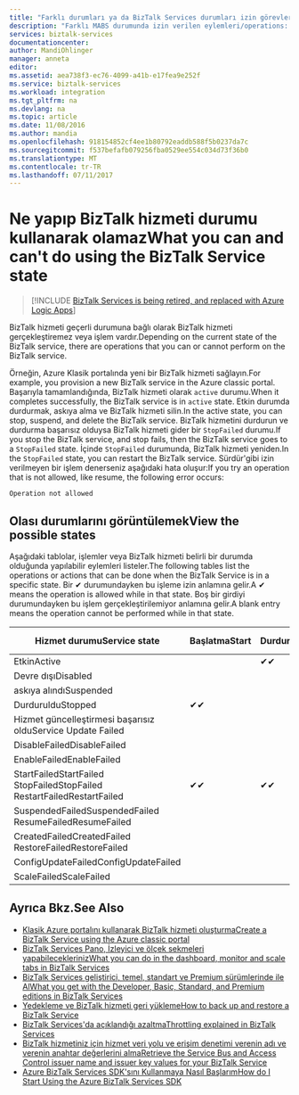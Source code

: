 ```yaml
---
title: "Farklı durumları ya da BizTalk Services durumları izin görevleri | Microsoft Docs"
description: "Farklı MABS durumunda izin verilen eylemleri/operations: durdurmak, Başlat, yeniden başlatın, askıya alma, sürdürme, Sil, ölçeklendirme, Yukarı yapılandırma ve yedekleme güncelleştirme"
services: biztalk-services
documentationcenter: 
author: MandiOhlinger
manager: anneta
editor: 
ms.assetid: aea738f3-ec76-4099-a41b-e17fea9e252f
ms.service: biztalk-services
ms.workload: integration
ms.tgt_pltfrm: na
ms.devlang: na
ms.topic: article
ms.date: 11/08/2016
ms.author: mandia
ms.openlocfilehash: 918154852cf4ee1b80792eaddb588f5b0237da7c
ms.sourcegitcommit: f537befafb079256fba0529ee554c034d73f36b0
ms.translationtype: MT
ms.contentlocale: tr-TR
ms.lasthandoff: 07/11/2017
---
```

# <a name="what-you-can-and-cant-do-using-the-biztalk-service-state"></a><span data-ttu-id="400ba-103">Ne yapıp BizTalk hizmeti durumu kullanarak olamaz</span><span class="sxs-lookup"><span data-stu-id="400ba-103">What you can and can't do using the BizTalk Service state</span></span>

> [!INCLUDE [BizTalk Services is being retired, and replaced with Azure Logic Apps](../../includes/biztalk-services-retirement.md)]

<span data-ttu-id="400ba-104">BizTalk hizmeti geçerli durumuna bağlı olarak BizTalk hizmeti gerçekleştiremez veya işlem vardır.</span><span class="sxs-lookup"><span data-stu-id="400ba-104">Depending on the current state of the BizTalk service, there are operations that you can or cannot perform on the BizTalk service.</span></span>

<span data-ttu-id="400ba-105">Örneğin, Azure Klasik portalında yeni bir BizTalk hizmeti sağlayın.</span><span class="sxs-lookup"><span data-stu-id="400ba-105">For example, you provision a new BizTalk service in the Azure classic portal.</span></span> <span data-ttu-id="400ba-106">Başarıyla tamamlandığında, BizTalk hizmeti olarak `active` durumu.</span><span class="sxs-lookup"><span data-stu-id="400ba-106">When it completes successfully, the BizTalk service is in `active` state.</span></span> <span data-ttu-id="400ba-107">Etkin durumda durdurmak, askıya alma ve BizTalk hizmeti silin.</span><span class="sxs-lookup"><span data-stu-id="400ba-107">In the active state, you can stop, suspend, and delete the BizTalk service.</span></span> <span data-ttu-id="400ba-108">BizTalk hizmetini durdurun ve durdurma başarısız olduysa BizTalk hizmeti gider bir `StopFailed` durumu.</span><span class="sxs-lookup"><span data-stu-id="400ba-108">If you stop the BizTalk service, and stop fails, then the BizTalk service goes to a `StopFailed` state.</span></span> <span data-ttu-id="400ba-109">İçinde `StopFailed` durumunda, BizTalk hizmeti yeniden.</span><span class="sxs-lookup"><span data-stu-id="400ba-109">In the `StopFailed` state, you can restart the BizTalk service.</span></span> <span data-ttu-id="400ba-110">Sürdür'gibi izin verilmeyen bir işlem denerseniz aşağıdaki hata oluşur:</span><span class="sxs-lookup"><span data-stu-id="400ba-110">If you try an operation that is not allowed, like resume, the following error occurs:</span></span>

`Operation not allowed`

## <a name="view-the-possible-states"></a><span data-ttu-id="400ba-111">Olası durumlarını görüntülemek</span><span class="sxs-lookup"><span data-stu-id="400ba-111">View the possible states</span></span>

<span data-ttu-id="400ba-112">Aşağıdaki tablolar, işlemler veya BizTalk hizmeti belirli bir durumda olduğunda yapılabilir eylemleri listeler.</span><span class="sxs-lookup"><span data-stu-id="400ba-112">The following tables list the operations or actions that can be done when the BizTalk Service is in a specific state.</span></span> <span data-ttu-id="400ba-113">Bir ✔ durumundayken bu işleme izin anlamına gelir.</span><span class="sxs-lookup"><span data-stu-id="400ba-113">A ✔ means the operation is allowed while in that state.</span></span> <span data-ttu-id="400ba-114">Boş bir girdiyi durumundayken bu işlem gerçekleştirilemiyor anlamına gelir.</span><span class="sxs-lookup"><span data-stu-id="400ba-114">A blank entry means the operation cannot be performed while in that state.</span></span>

| <span data-ttu-id="400ba-115">Hizmet durumu</span><span class="sxs-lookup"><span data-stu-id="400ba-115">Service state</span></span> | <span data-ttu-id="400ba-116">Başlatma</span><span class="sxs-lookup"><span data-stu-id="400ba-116">Start</span></span> | <span data-ttu-id="400ba-117">Durdur</span><span class="sxs-lookup"><span data-stu-id="400ba-117">Stop</span></span> | <span data-ttu-id="400ba-118">Yeniden Başlatma</span><span class="sxs-lookup"><span data-stu-id="400ba-118">Restart</span></span> | <span data-ttu-id="400ba-119">Askıya alma</span><span class="sxs-lookup"><span data-stu-id="400ba-119">Suspend</span></span> | <span data-ttu-id="400ba-120">Sürdür</span><span class="sxs-lookup"><span data-stu-id="400ba-120">Resume</span></span> | <span data-ttu-id="400ba-121">Sil</span><span class="sxs-lookup"><span data-stu-id="400ba-121">Delete</span></span> | <span data-ttu-id="400ba-122">Ölçek</span><span class="sxs-lookup"><span data-stu-id="400ba-122">Scale</span></span> | <span data-ttu-id="400ba-123">Güncelleştirme</span><span class="sxs-lookup"><span data-stu-id="400ba-123">Update</span></span> <br/> <span data-ttu-id="400ba-124">Yapılandırma</span><span class="sxs-lookup"><span data-stu-id="400ba-124">Configuration</span></span> | <span data-ttu-id="400ba-125">Backup</span><span class="sxs-lookup"><span data-stu-id="400ba-125">Backup</span></span> |
| --- | --- | --- | --- | --- | --- | --- |--- | --- | --- |
| <span data-ttu-id="400ba-126">Etkin</span><span class="sxs-lookup"><span data-stu-id="400ba-126">Active</span></span> |  | <span data-ttu-id="400ba-127">✔</span><span class="sxs-lookup"><span data-stu-id="400ba-127">✔</span></span> | <span data-ttu-id="400ba-128">✔</span><span class="sxs-lookup"><span data-stu-id="400ba-128">✔</span></span> | <span data-ttu-id="400ba-129">✔</span><span class="sxs-lookup"><span data-stu-id="400ba-129">✔</span></span> |  | <span data-ttu-id="400ba-130">✔</span><span class="sxs-lookup"><span data-stu-id="400ba-130">✔</span></span> |<span data-ttu-id="400ba-131">✔</span><span class="sxs-lookup"><span data-stu-id="400ba-131">✔</span></span> |<span data-ttu-id="400ba-132">✔</span><span class="sxs-lookup"><span data-stu-id="400ba-132">✔</span></span> |<span data-ttu-id="400ba-133">✔</span><span class="sxs-lookup"><span data-stu-id="400ba-133">✔</span></span> |
| <span data-ttu-id="400ba-134">Devre dışı</span><span class="sxs-lookup"><span data-stu-id="400ba-134">Disabled</span></span> |  |  |  |  |  | <span data-ttu-id="400ba-135">✔</span><span class="sxs-lookup"><span data-stu-id="400ba-135">✔</span></span> | |  |  | 
| <span data-ttu-id="400ba-136">askıya alındı</span><span class="sxs-lookup"><span data-stu-id="400ba-136">Suspended</span></span> |  |  |  |  | <span data-ttu-id="400ba-137">✔</span><span class="sxs-lookup"><span data-stu-id="400ba-137">✔</span></span> | <span data-ttu-id="400ba-138">✔</span><span class="sxs-lookup"><span data-stu-id="400ba-138">✔</span></span> | |  | <span data-ttu-id="400ba-139">✔</span><span class="sxs-lookup"><span data-stu-id="400ba-139">✔</span></span> |
| <span data-ttu-id="400ba-140">Durduruldu</span><span class="sxs-lookup"><span data-stu-id="400ba-140">Stopped</span></span> | <span data-ttu-id="400ba-141">✔</span><span class="sxs-lookup"><span data-stu-id="400ba-141">✔</span></span> |  | <span data-ttu-id="400ba-142">✔</span><span class="sxs-lookup"><span data-stu-id="400ba-142">✔</span></span> |  |  | <span data-ttu-id="400ba-143">✔</span><span class="sxs-lookup"><span data-stu-id="400ba-143">✔</span></span> | |  | <span data-ttu-id="400ba-144">✔</span><span class="sxs-lookup"><span data-stu-id="400ba-144">✔</span></span> |
| <span data-ttu-id="400ba-145">Hizmet güncelleştirmesi başarısız oldu</span><span class="sxs-lookup"><span data-stu-id="400ba-145">Service Update Failed</span></span> |  |  |  |  |  | <span data-ttu-id="400ba-146">✔</span><span class="sxs-lookup"><span data-stu-id="400ba-146">✔</span></span> | |  |  | 
| <span data-ttu-id="400ba-147">DisableFailed</span><span class="sxs-lookup"><span data-stu-id="400ba-147">DisableFailed</span></span> |  |  |  |  |  | <span data-ttu-id="400ba-148">✔</span><span class="sxs-lookup"><span data-stu-id="400ba-148">✔</span></span> | |  |  | 
| <span data-ttu-id="400ba-149">EnableFailed</span><span class="sxs-lookup"><span data-stu-id="400ba-149">EnableFailed</span></span> |  |  |  |  |  | <span data-ttu-id="400ba-150">✔</span><span class="sxs-lookup"><span data-stu-id="400ba-150">✔</span></span> | |  |  | 
| <span data-ttu-id="400ba-151">StartFailed</span><span class="sxs-lookup"><span data-stu-id="400ba-151">StartFailed</span></span> <br/> <span data-ttu-id="400ba-152">StopFailed</span><span class="sxs-lookup"><span data-stu-id="400ba-152">StopFailed</span></span> <br/> <span data-ttu-id="400ba-153">RestartFailed</span><span class="sxs-lookup"><span data-stu-id="400ba-153">RestartFailed</span></span> | <span data-ttu-id="400ba-154">✔</span><span class="sxs-lookup"><span data-stu-id="400ba-154">✔</span></span> | <span data-ttu-id="400ba-155">✔</span><span class="sxs-lookup"><span data-stu-id="400ba-155">✔</span></span> | <span data-ttu-id="400ba-156">✔</span><span class="sxs-lookup"><span data-stu-id="400ba-156">✔</span></span> |  |  | <span data-ttu-id="400ba-157">✔</span><span class="sxs-lookup"><span data-stu-id="400ba-157">✔</span></span> | | <span data-ttu-id="400ba-158">✔</span><span class="sxs-lookup"><span data-stu-id="400ba-158">✔</span></span> | |
| <span data-ttu-id="400ba-159">SuspendedFailed</span><span class="sxs-lookup"><span data-stu-id="400ba-159">SuspendedFailed</span></span> <br/> <span data-ttu-id="400ba-160">ResumeFailed</span><span class="sxs-lookup"><span data-stu-id="400ba-160">ResumeFailed</span></span>|  |  |  | <span data-ttu-id="400ba-161">✔</span><span class="sxs-lookup"><span data-stu-id="400ba-161">✔</span></span> | <span data-ttu-id="400ba-162">✔</span><span class="sxs-lookup"><span data-stu-id="400ba-162">✔</span></span> | <span data-ttu-id="400ba-163">✔</span><span class="sxs-lookup"><span data-stu-id="400ba-163">✔</span></span> | |  |  | 
| <span data-ttu-id="400ba-164">CreatedFailed</span><span class="sxs-lookup"><span data-stu-id="400ba-164">CreatedFailed</span></span> <br/> <span data-ttu-id="400ba-165">RestoreFailed</span><span class="sxs-lookup"><span data-stu-id="400ba-165">RestoreFailed</span></span> |  |  |  |  |  | <span data-ttu-id="400ba-166">✔</span><span class="sxs-lookup"><span data-stu-id="400ba-166">✔</span></span> | |  |  | 
| <span data-ttu-id="400ba-167">ConfigUpdateFailed</span><span class="sxs-lookup"><span data-stu-id="400ba-167">ConfigUpdateFailed</span></span>  |  |  | <span data-ttu-id="400ba-168">✔</span><span class="sxs-lookup"><span data-stu-id="400ba-168">✔</span></span> |  |  | <span data-ttu-id="400ba-169">✔</span><span class="sxs-lookup"><span data-stu-id="400ba-169">✔</span></span> | |<span data-ttu-id="400ba-170">✔</span><span class="sxs-lookup"><span data-stu-id="400ba-170">✔</span></span> | |
| <span data-ttu-id="400ba-171">ScaleFailed</span><span class="sxs-lookup"><span data-stu-id="400ba-171">ScaleFailed</span></span> |  |  |  |  |  | <span data-ttu-id="400ba-172">✔</span><span class="sxs-lookup"><span data-stu-id="400ba-172">✔</span></span> |<span data-ttu-id="400ba-173">✔</span><span class="sxs-lookup"><span data-stu-id="400ba-173">✔</span></span> | |  |  | 



## <a name="see-also"></a><span data-ttu-id="400ba-174">Ayrıca Bkz.</span><span class="sxs-lookup"><span data-stu-id="400ba-174">See Also</span></span>
* [<span data-ttu-id="400ba-175">Klasik Azure portalını kullanarak BizTalk hizmeti oluşturma</span><span class="sxs-lookup"><span data-stu-id="400ba-175">Create a BizTalk Service using the Azure classic portal</span></span>](http://go.microsoft.com/fwlink/p/?LinkID=302280)<br/>
* [<span data-ttu-id="400ba-176">BizTalk Services Pano, İzleyici ve ölçek sekmeleri yapabilecekleriniz</span><span class="sxs-lookup"><span data-stu-id="400ba-176">What you can do in the dashboard, monitor and scale tabs in BizTalk Services</span></span>](http://go.microsoft.com/fwlink/p/?LinkID=302281)<br/>
* [<span data-ttu-id="400ba-177">BizTalk Services geliştirici, temel, standart ve Premium sürümlerinde ile Al</span><span class="sxs-lookup"><span data-stu-id="400ba-177">What you get with the Developer, Basic, Standard, and Premium editions in BizTalk Services</span></span>](http://go.microsoft.com/fwlink/p/?LinkID=302279)<br/>
* [<span data-ttu-id="400ba-178">Yedekleme ve BizTalk hizmeti geri yükleme</span><span class="sxs-lookup"><span data-stu-id="400ba-178">How to back up and restore a BizTalk Service</span></span>](http://go.microsoft.com/fwlink/p/?LinkID=329873)<br/>
* [<span data-ttu-id="400ba-179">BizTalk Services'da açıklandığı azaltma</span><span class="sxs-lookup"><span data-stu-id="400ba-179">Throttling explained in BizTalk Services</span></span>](http://go.microsoft.com/fwlink/p/?LinkID=302282)<br/>
* [<span data-ttu-id="400ba-180">BizTalk hizmetiniz için hizmet veri yolu ve erişim denetimi verenin adı ve verenin anahtar değerlerini alma</span><span class="sxs-lookup"><span data-stu-id="400ba-180">Retrieve the Service Bus and Access Control issuer name and issuer key values for your BizTalk Service</span></span>](http://go.microsoft.com/fwlink/p/?LinkID=303941)<br/>
* [<span data-ttu-id="400ba-181">Azure BizTalk Services SDK'sını Kullanmaya Nasıl Başlarım</span><span class="sxs-lookup"><span data-stu-id="400ba-181">How do I Start Using the Azure BizTalk Services SDK</span></span>](http://go.microsoft.com/fwlink/p/?LinkID=302335)

